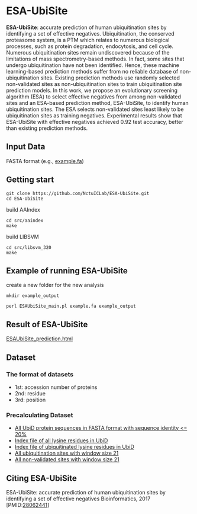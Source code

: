 # ESA-UbiSite

**ESA-UbiSite**: accurate prediction of human ubiquitination sites by identifying a set of effective negatives. Ubiquitination, the conserved proteasome system, is a PTM which relates to numerous biological processes, such as protein degradation, endocytosis, and cell cycle. Numerous ubiquitination sites remain undiscovered because of the limitations of mass spectrometry-based methods. In fact, some sites that undergo ubiquitination have not been identified. Hence, these machine learning-based prediction methods suffer from no reliable database of non-ubiquitination sites. Existing prediction methods use randomly selected non-validated sites as non-ubiquitination sites to train ubiquitination site prediction models. In this work, we propose an evolutionary screening algorithm (ESA) to select effective negatives from among non-validated sites and an ESA-based prediction method, ESA-UbiSite, to identify human ubiquitination sites. The ESA selects non-validated sites least likely to be ubiquitination sites as training negatives. Experimental results show that ESA-UbiSite with effective negatives achieved 0.92 test accuracy, better than existing prediction methods.

## Input Data

FASTA format (e.g., [example.fa](example.fa))

## Getting start

```shell
git clone https://github.com/NctuICLab/ESA-UbiSite.git
cd ESA-UbiSite
```

build AAIndex

```shell
cd src/aaindex
make
```

build LIBSVM

```shell
cd src/libsvm_320
make
```

## Example of running ESA-UbiSite

create a new folder for the new analysis

```shell
mkdir example_output
```

```shell
perl ESAUbiSite_main.pl example.fa example_output
```

## Result of ESA-UbiSite

[ESAUbiSite_prediction.html](example_output/ESAUbiSite_prediction.html)

## Dataset

### The format of datasets

- 1st: accession number of proteins
- 2nd: residue
- 3rd: position

### Precalculating Dataset

- [All UbiD protein sequences in FASTA format with sequence identity <= 20%](dataset/ubi_0.2.txt)
- [Index file of all lysine residues in UbiD](dataset/ubi_0.2_all_sites.txt)
- [Index file of ubiquitinated lysine residues in UbiD](dataset/ubi_site_0.2_pos.txt)
- [All ubiquitination sites with window size 21](dataset/positive_window.txt)
- [All non-validated sites with window size 21](dataset/uncertain_window.txt)

## Citing ESA-UbiSite

ESA-UbiSite: accurate prediction of human ubiquitination sites by identifying a set of effective negatives Bioinformatics, 2017 [PMID:[28062441](https://www.ncbi.nlm.nih.gov/pubmed/28062441)]